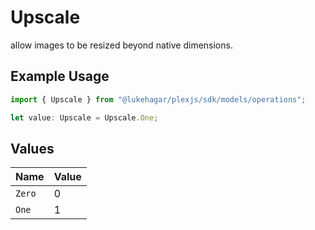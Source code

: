 # Upscale

allow images to be resized beyond native dimensions.

## Example Usage

```typescript
import { Upscale } from "@lukehagar/plexjs/sdk/models/operations";

let value: Upscale = Upscale.One;
```

## Values

| Name   | Value  |
| ------ | ------ |
| `Zero` | 0      |
| `One`  | 1      |